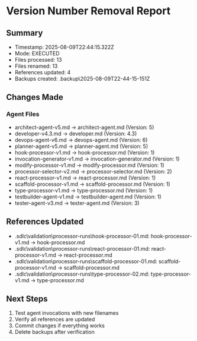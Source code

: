 # Version Number Removal Report

## Summary
- Timestamp: 2025-08-09T22:44:15.322Z
- Mode: EXECUTED
- Files processed: 13
- Files renamed: 13
- References updated: 4
- Backups created: .backup\2025-08-09T22-44-15-151Z

## Changes Made

### Agent Files
- architect-agent-v5.md → architect-agent.md (Version: 5)
- developer-v4.3.md → developer.md (Version: 4.3)
- devops-agent-v6.md → devops-agent.md (Version: 6)
- planner-agent-v5.md → planner-agent.md (Version: 5)
- hook-processor-v1.md → hook-processor.md (Version: 1)
- invocation-generator-v1.md → invocation-generator.md (Version: 1)
- modify-processor-v1.md → modify-processor.md (Version: 1)
- processor-selector-v2.md → processor-selector.md (Version: 2)
- react-processor-v1.md → react-processor.md (Version: 1)
- scaffold-processor-v1.md → scaffold-processor.md (Version: 1)
- type-processor-v1.md → type-processor.md (Version: 1)
- testbuilder-agent-v1.md → testbuilder-agent.md (Version: 1)
- tester-agent-v3.md → tester-agent.md (Version: 3)

## References Updated
- .sdlc\validation\processor-runs\hook-processor-01.md: hook-processor-v1.md → hook-processor.md
- .sdlc\validation\processor-runs\react-processor-01.md: react-processor-v1.md → react-processor.md
- .sdlc\validation\processor-runs\scaffold-processor-01.md: scaffold-processor-v1.md → scaffold-processor.md
- .sdlc\validation\processor-runs\type-processor-02.md: type-processor-v1.md → type-processor.md

## Next Steps
1. Test agent invocations with new filenames
2. Verify all references are updated
3. Commit changes if everything works
4. Delete backups after verification